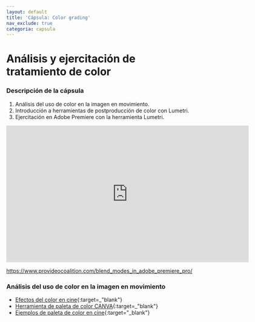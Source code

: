 ```yaml
---
layout: default
title: 'Cápsula: Color grading'
nav_exclude: true
categoria: capsula
---
```


# Análisis y ejercitación de tratamiento de color

### Descripción de la cápsula
1. Análisis del uso de color en la imagen en movimiento.
2. Introducción a herramientas de postproducción de color con Lumetri.
3. Ejercitación en Adobe Premiere con la herramienta Lumetri.

<iframe style="width: 640px; height: 360px; overflow: hidden;"  scrolling="no" frameborder="0" src="https://editor.p5js.org/cristianreynaga/embed/NRrqOBY3w"></iframe>


https://www.provideocoalition.com/blend_modes_in_adobe_premiere_pro/

### Análisis del uso de color en la imagen en movimiento

- [Efectos del color en cine](https://vimeo.com/169046276){:target=_"blank"}
- [Herramienta de paleta de color CANVA](https://www.canva.com/colors/color-wheel/){:target=_"blank"}
- [Ejemplos de paleta de color en cine](https://www.cinema5d.com/film-color-schemes-cinematic-color-design/){:target="_blank"}